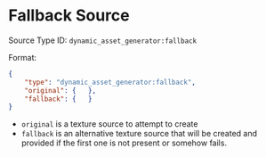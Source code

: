 # Fallback Source

Source Type ID: `dynamic_asset_generator:fallback`

Format:

```json
{
    "type": "dynamic_asset_generator:fallback",
    "original": {   },
    "fallback": {   }
}
```

* `original` is a texture source to attempt to create
* `fallback` is an alternative texture source that will be created and provided if the first one is not present or somehow fails.
